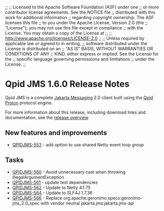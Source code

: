 ;;
;; Licensed to the Apache Software Foundation (ASF) under one
;; or more contributor license agreements.  See the NOTICE file
;; distributed with this work for additional information
;; regarding copyright ownership.  The ASF licenses this file
;; to you under the Apache License, Version 2.0 (the
;; "License"); you may not use this file except in compliance
;; with the License.  You may obtain a copy of the License at
;; 
;;   http://www.apache.org/licenses/LICENSE-2.0
;; 
;; Unless required by applicable law or agreed to in writing,
;; software distributed under the License is distributed on an
;; "AS IS" BASIS, WITHOUT WARRANTIES OR CONDITIONS OF ANY
;; KIND, either express or implied.  See the License for the
;; specific language governing permissions and limitations
;; under the License.
;;

# Qpid JMS 1.6.0 Release Notes

Qpid JMS is a complete [Jakarta Messaging](https://jakarta.ee/specifications/messaging/) 2.0
client built using the [Qpid Proton]({{site_url}}/proton/index.html) protocol engine.

For more information about this release, including download links and
documentation, see the [release overview](index.html).


## New features and improvements

 - [QPIDJMS-553](https://issues.apache.org/jira/browse/QPIDJMS-553) - add option to use shared Netty event loop group

## Tasks

 - [QPIDJMS-560](https://issues.apache.org/jira/browse/QPIDJMS-560) - Avoid unnecessary cast when throwing IllegalArgumentException
 - [QPIDJMS-561](https://issues.apache.org/jira/browse/QPIDJMS-561) - update test dependencies
 - [QPIDJMS-562](https://issues.apache.org/jira/browse/QPIDJMS-562) - Update to Netty 4.1.75
 - [QPIDJMS-564](https://issues.apache.org/jira/browse/QPIDJMS-564) - Update to SLF4J 1.7.36
 - [QPIDJMS-566](https://issues.apache.org/jira/browse/QPIDJMS-566) - Replace org.apache.geronimo.specs:geronimo-jms_2.0_spec with vendor neutral jakarta.jms:jakarta.jms-api